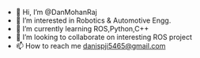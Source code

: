 - 👋 Hi, I’m @DanMohanRaj
- 👀 I’m interested in Robotics & Automotive Engg.
- 🌱 I’m currently learning ROS,Python,C++
- 💞️ I’m looking to collaborate on interesting ROS project
- 📫 How to reach me danispji5465@gmail.com

<!---
DanMohanRaj/DanMohanRaj is a ✨ special ✨ repository because its `README.md` (this file) appears on your GitHub profile.
You can click the Preview link to take a look at your changes.
--->
